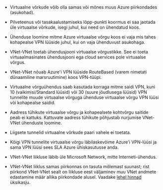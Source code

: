 - Virtuaalne võrkude võib olla samas või mõnes muus Azure piirkondades (asukohad).

- Pilveteenus või tasakaalustamiseks lõpp-punkti koormus ei saa jaotada üle virtuaalse võrkude, isegi juhul, kui need on ühendatud koos.

- Ühenduse loomine mitme Azure virtuaalse võrgu koos ei vaja mis tahes kohapealse VPN lüüside juhul, kui on vaja ühenduvust asukohaga.

- VNet-VNet toetab ühendusjooni virtuaalse võrgustikke. See ei toeta virtuaalmasinates ühendusjooni ega cloud services pole virtuaalse võrgus.

- VNet-VNet nõuab Azure'i VPN lüüside RouteBased (varem nimetati dünaamiline marsruutimine) koos VPN-tüüpi. 

- Virtuaalne võrguühendus saab kasutada korraga mitme saidi VPN, kuni 10 (vaikimisi/Standard lüüsid) või 30 (suure jõudlusega lüüsid) VPN tunnelite muude virtuaalse võrguga ühenduse virtuaalse võrgu VPN lüüsi või kohapealse saidid.

- Aadress tühikute virtuaalse võrgu ja kohapealsete kohtvõrgu saitide peab ei kattuks. Kattuvate aadress tühikute põhjustab nurjumise VNet-VNet ühenduste loomine.

- Liigsete tunnelid virtuaalne võrkude paari vahele ei toetata.

- Kõigi VPN tunnelite virtuaalse võrgu läbilaskevõime Azure'i VPN-lüüsi ja sama VPN lüüsi sees SLA Azure ühiskasutusse anda.

- VNet-VNet liikluse läbib üle Microsoft Network, mitte Interneti-ühendus.

- VNet-VNet liiklus samas piirkonnas on tasuta mõlemast suunast; rist piirkond VNet-VNet sealt on liikluse eest väljaminev muu VNet andmete edastamine määr allika piirkondade alusel. Vaadake [lehel hinnad](https://azure.microsoft.com/pricing/details/vpn-gateway/) üksikasju.